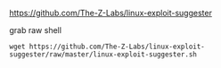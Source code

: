 https://github.com/The-Z-Labs/linux-exploit-suggester

grab raw shell
```
wget https://github.com/The-Z-Labs/linux-exploit-suggester/raw/master/linux-exploit-suggester.sh
```